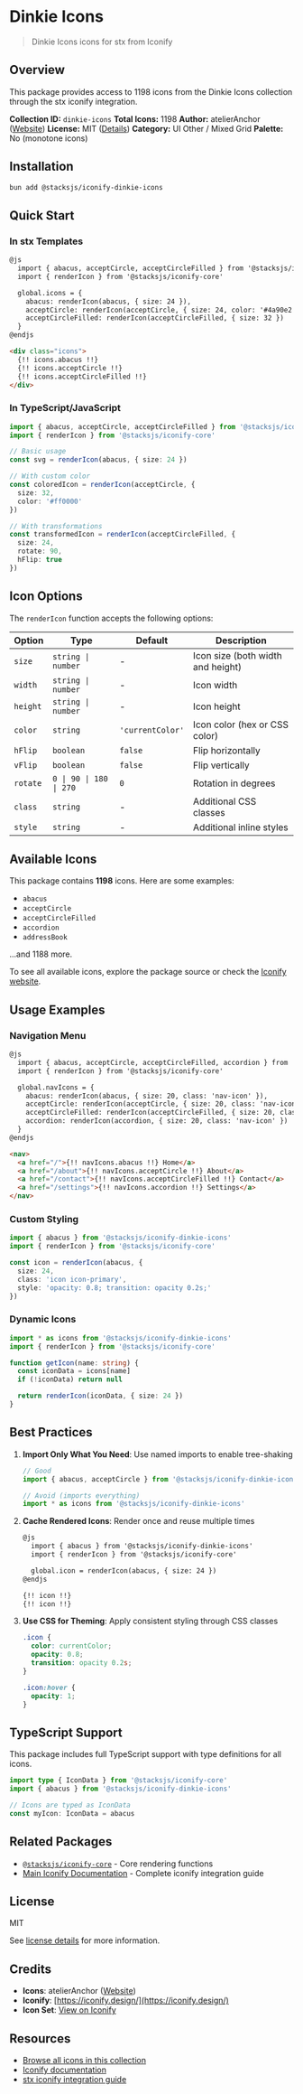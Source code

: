 # Dinkie Icons

> Dinkie Icons icons for stx from Iconify

## Overview

This package provides access to 1198 icons from the Dinkie Icons collection through the stx iconify integration.

**Collection ID:** `dinkie-icons`
**Total Icons:** 1198
**Author:** atelierAnchor ([Website](https://github.com/atelier-anchor/dinkie-icons))
**License:** MIT ([Details](https://github.com/atelier-anchor/dinkie-icons/blob/main/LICENSE))
**Category:** UI Other / Mixed Grid
**Palette:** No (monotone icons)

## Installation

```bash
bun add @stacksjs/iconify-dinkie-icons
```

## Quick Start

### In stx Templates

```html
@js
  import { abacus, acceptCircle, acceptCircleFilled } from '@stacksjs/iconify-dinkie-icons'
  import { renderIcon } from '@stacksjs/iconify-core'

  global.icons = {
    abacus: renderIcon(abacus, { size: 24 }),
    acceptCircle: renderIcon(acceptCircle, { size: 24, color: '#4a90e2' }),
    acceptCircleFilled: renderIcon(acceptCircleFilled, { size: 32 })
  }
@endjs

<div class="icons">
  {!! icons.abacus !!}
  {!! icons.acceptCircle !!}
  {!! icons.acceptCircleFilled !!}
</div>
```

### In TypeScript/JavaScript

```typescript
import { abacus, acceptCircle, acceptCircleFilled } from '@stacksjs/iconify-dinkie-icons'
import { renderIcon } from '@stacksjs/iconify-core'

// Basic usage
const svg = renderIcon(abacus, { size: 24 })

// With custom color
const coloredIcon = renderIcon(acceptCircle, {
  size: 32,
  color: '#ff0000'
})

// With transformations
const transformedIcon = renderIcon(acceptCircleFilled, {
  size: 24,
  rotate: 90,
  hFlip: true
})
```

## Icon Options

The `renderIcon` function accepts the following options:

| Option | Type | Default | Description |
|--------|------|---------|-------------|
| `size` | `string \| number` | - | Icon size (both width and height) |
| `width` | `string \| number` | - | Icon width |
| `height` | `string \| number` | - | Icon height |
| `color` | `string` | `'currentColor'` | Icon color (hex or CSS color) |
| `hFlip` | `boolean` | `false` | Flip horizontally |
| `vFlip` | `boolean` | `false` | Flip vertically |
| `rotate` | `0 \| 90 \| 180 \| 270` | `0` | Rotation in degrees |
| `class` | `string` | - | Additional CSS classes |
| `style` | `string` | - | Additional inline styles |

## Available Icons

This package contains **1198** icons. Here are some examples:

- `abacus`
- `acceptCircle`
- `acceptCircleFilled`
- `accordion`
- `addressBook`

...and 1188 more.

To see all available icons, explore the package source or check the [Iconify website](https://icon-sets.iconify.design/dinkie-icons/).

## Usage Examples

### Navigation Menu

```html
@js
  import { abacus, acceptCircle, acceptCircleFilled, accordion } from '@stacksjs/iconify-dinkie-icons'
  import { renderIcon } from '@stacksjs/iconify-core'

  global.navIcons = {
    abacus: renderIcon(abacus, { size: 20, class: 'nav-icon' }),
    acceptCircle: renderIcon(acceptCircle, { size: 20, class: 'nav-icon' }),
    acceptCircleFilled: renderIcon(acceptCircleFilled, { size: 20, class: 'nav-icon' }),
    accordion: renderIcon(accordion, { size: 20, class: 'nav-icon' })
  }
@endjs

<nav>
  <a href="/">{!! navIcons.abacus !!} Home</a>
  <a href="/about">{!! navIcons.acceptCircle !!} About</a>
  <a href="/contact">{!! navIcons.acceptCircleFilled !!} Contact</a>
  <a href="/settings">{!! navIcons.accordion !!} Settings</a>
</nav>
```

### Custom Styling

```typescript
import { abacus } from '@stacksjs/iconify-dinkie-icons'
import { renderIcon } from '@stacksjs/iconify-core'

const icon = renderIcon(abacus, {
  size: 24,
  class: 'icon icon-primary',
  style: 'opacity: 0.8; transition: opacity 0.2s;'
})
```

### Dynamic Icons

```typescript
import * as icons from '@stacksjs/iconify-dinkie-icons'
import { renderIcon } from '@stacksjs/iconify-core'

function getIcon(name: string) {
  const iconData = icons[name]
  if (!iconData) return null

  return renderIcon(iconData, { size: 24 })
}
```

## Best Practices

1. **Import Only What You Need**: Use named imports to enable tree-shaking
   ```typescript
   // Good
   import { abacus, acceptCircle } from '@stacksjs/iconify-dinkie-icons'

   // Avoid (imports everything)
   import * as icons from '@stacksjs/iconify-dinkie-icons'
   ```

2. **Cache Rendered Icons**: Render once and reuse multiple times
   ```html
   @js
     import { abacus } from '@stacksjs/iconify-dinkie-icons'
     import { renderIcon } from '@stacksjs/iconify-core'

     global.icon = renderIcon(abacus, { size: 24 })
   @endjs

   {!! icon !!}
   {!! icon !!}
   ```

3. **Use CSS for Theming**: Apply consistent styling through CSS classes
   ```css
   .icon {
     color: currentColor;
     opacity: 0.8;
     transition: opacity 0.2s;
   }

   .icon:hover {
     opacity: 1;
   }
   ```

## TypeScript Support

This package includes full TypeScript support with type definitions for all icons.

```typescript
import type { IconData } from '@stacksjs/iconify-core'
import { abacus } from '@stacksjs/iconify-dinkie-icons'

// Icons are typed as IconData
const myIcon: IconData = abacus
```

## Related Packages

- [`@stacksjs/iconify-core`](../iconify-core) - Core rendering functions
- [Main Iconify Documentation](../../docs/iconify.md) - Complete iconify integration guide

## License

MIT

See [license details](https://github.com/atelier-anchor/dinkie-icons/blob/main/LICENSE) for more information.

## Credits

- **Icons**: atelierAnchor ([Website](https://github.com/atelier-anchor/dinkie-icons))
- **Iconify**: [https://iconify.design/](https://iconify.design/)
- **Icon Set**: [View on Iconify](https://icon-sets.iconify.design/dinkie-icons/)

## Resources

- [Browse all icons in this collection](https://icon-sets.iconify.design/dinkie-icons/)
- [Iconify documentation](https://iconify.design/docs/)
- [stx iconify integration guide](../../docs/iconify.md)
